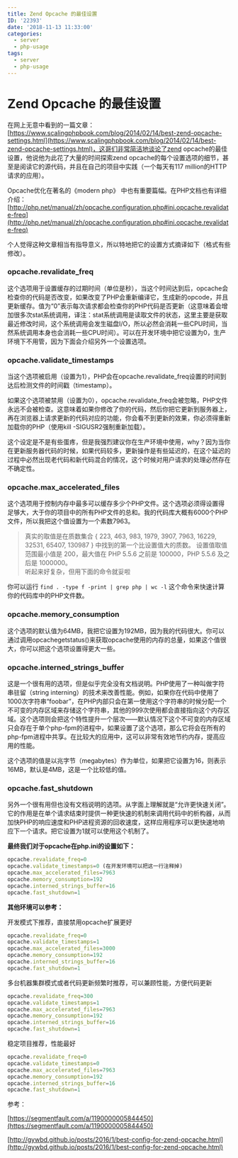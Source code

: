 ```yaml
---
title: Zend Opcache 的最佳设置
ID: '22393'
date: '2018-11-13 11:33:00'
categories:
  - server
  - php-usage
tags:
  - server
  - php-usage
---
```


# Zend Opcache 的最佳设置

在网上无意中看到的一篇文章：[https://www.scalingphpbook.com/blog/2014/02/14/best-zend-opcache-settings.html](https://www.scalingphpbook.com/blog/2014/02/14/best-zend-opcache-settings.html)，这哥们非常简洁地谈论了zend opcache的最佳设置，他说他为此花了大量的时间探索zend opcache的每个设置选项的细节，甚至是阅读它的源代码，并且在自己的项目中实践（一个每天有117 million的HTTP请求的应用）。

Opcache优化在著名的《modern php》 中也有重要篇幅。在PHP文档也有详细介绍：[http://php.net/manual/zh/opcache.configuration.php#ini.opcache.revalidate-freq](http://php.net/manual/zh/opcache.configuration.php#ini.opcache.revalidate-freq)

个人觉得这种文章相当有指导意义，所以特地把它的设置方式摘译如下（格式有些修改）。

### opcache.revalidate\_freq

这个选项用于设置缓存的过期时间（单位是秒），当这个时间达到后，opcache会检查你的代码是否改变，如果改变了PHP会重新编译它，生成新的opcode，并且更新缓存。值为“0”表示每次请求都会检查你的PHP代码是否更新（这意味着会增加很多次stat系统调用，译注：stat系统调用是读取文件的状态，这里主要是获取最近修改时间，这个系统调用会发生磁盘I/O，所以必然会消耗一些CPU时间，当然系统调用本身也会消耗一些CPU时间）。可以在开发环境中把它设置为0，生产环境下不用管，因为下面会介绍另外一个设置选项。

### opcache.validate\_timestamps

当这个选项被启用（设置为1），PHP会在opcache.revalidate\_freq设置的时间到达后检测文件的时间戳（timestamp）。

如果这个选项被禁用（设置为0），opcache.revalidate\_freq会被忽略，PHP文件永远不会被检查。这意味着如果你修改了你的代码，然后你把它更新到服务器上，再在浏览器上请求更新的代码对应的功能，你会看不到更新的效果，你必须得重新加载你的PHP（使用kill -SIGUSR2强制重新加载）。

这个设定是不是有些蛋疼，但是我强烈建议你在生产环境中使用，why？因为当你在更新服务器代码的时候，如果代码较多，更新操作是有些延迟的，在这个延迟的过程中必然出现老代码和新代码混合的情况，这个时候对用户请求的处理必然存在不确定性。

### opcache.max\_accelerated\_files

这个选项用于控制内存中最多可以缓存多少个PHP文件。这个选项必须得设置得足够大，大于你的项目中的所有PHP文件的总和。我的代码库大概有6000个PHP文件，所以我把这个值设置为一个素数7963。

> 真实的取值是在质数集合 { 223, 463, 983, 1979, 3907, 7963, 16229, 32531, 65407, 130987 } 中找到的第一个比设置值大的质数。 设置值取值范围最小值是 200，最大值在 PHP 5.5.6 之前是 100000，PHP 5.5.6 及之后是 1000000。  
> 听起来好复杂，但用下面的命令就妥啦

你可以运行 `find . -type f -print | grep php | wc -l` 这个命令来快速计算你的代码库中的PHP文件数。

### opcache.memory\_consumption

这个选项的默认值为64MB，我把它设置为192MB，因为我的代码很大。你可以通过调用opcachegetstatus()来获取opcache使用的内存的总量，如果这个值很大，你可以把这个选项设置得更大一些。

### opcache.interned\_strings\_buffer

这是一个很有用的选项，但是似乎完全没有文档说明。PHP使用了一种叫做字符串驻留（string interning）的技术来改善性能。例如，如果你在代码中使用了1000次字符串“foobar”，在PHP内部只会在第一使用这个字符串的时候分配一个不可变的内存区域来存储这个字符串，其他的999次使用都会直接指向这个内存区域。这个选项则会把这个特性提升一个层次——默认情况下这个不可变的内存区域只会存在于单个php-fpm的进程中，如果设置了这个选项，那么它将会在所有的php-fpm进程中共享。在比较大的应用中，这可以非常有效地节约内存，提高应用的性能。

这个选项的值是以兆字节（megabytes）作为单位，如果把它设置为16，则表示16MB，默认是4MB，这是一个比较低的值。

### opcache.fast\_shutdown

另外一个很有用但也没有文档说明的选项。从字面上理解就是“允许更快速关闭”。它的作用是在单个请求结束时提供一种更快速的机制来调用代码中的析构器，从而加快PHP的响应速度和PHP进程资源的回收速度，这样应用程序可以更快速地响应下一个请求。把它设置为1就可以使用这个机制了。

**最终我们对于opcache在php.ini的设置如下：**

``` js 
opcache.revalidate_freq=0
opcache.validate_timestamps=0 (在开发环境可以把这一行注释掉)
opcache.max_accelerated_files=7963
opcache.memory_consumption=192
opcache.interned_strings_buffer=16
opcache.fast_shutdown=1
```

**其他环境可以参考：**

开发模式下推荐，直接禁用opcache扩展更好

``` js 
opcache.revalidate_freq=0
opcache.validate_timestamps=1
opcache.max_accelerated_files=3000
opcache.memory_consumption=192
opcache.interned_strings_buffer=16
opcache.fast_shutdown=1
```

多台机器集群模式或者代码更新频繁时推荐，可以兼顾性能，方便代码更新

``` js 
opcache.revalidate_freq=300
opcache.validate_timestamps=1
opcache.max_accelerated_files=7963
opcache.memory_consumption=192
opcache.interned_strings_buffer=16
opcache.fast_shutdown=1
```

稳定项目推荐，性能最好

``` js 
opcache.revalidate_freq=0
opcache.validate_timestamps=0
opcache.max_accelerated_files=7963
opcache.memory_consumption=192
opcache.interned_strings_buffer=16
opcache.fast_shutdown=1
```

参考：

[https://segmentfault.com/a/1190000005844450](https://segmentfault.com/a/1190000005844450)

[http://gywbd.github.io/posts/2016/1/best-config-for-zend-opcache.html](http://gywbd.github.io/posts/2016/1/best-config-for-zend-opcache.html)
 
 
 
 
 
 
 
 
 
 
 
 
 
 
 
 
 
 
 
 
 
